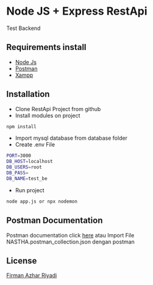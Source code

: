 # Node JS + Express RestApi
Test Backend

## Requirements install
- [Node Js](https://nodejs.org/en/)
- [Postman](https://www.postman.com/downloads/)
- [Xampp](https://www.apachefriends.org/download.html)

## Installation
- Clone RestApi Project from github
- Install modules on project
```bash
npm install
```
- Import mysql database from database folder
- Create .env File
```bash
PORT=3000
DB_HOST=localhost
DB_USERS=root
DB_PASS=
DB_NAME=test_be
```
- Run project 
```bash
node app.js or npx nodemon
```
## Postman Documentation

Postman documentation click [here]()
atau 
Import File NASTHA.postman_collection.json dengan postman
## License
[Firman Azhar Riyadi](https://github.com/FirmanAzharR)